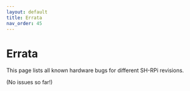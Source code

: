 ```yaml
---
layout: default
title: Errata
nav_order: 45
---
```


# Errata

This page lists all known hardware bugs for different SH-RPi revisions.

(No issues so far!)